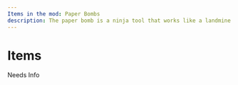 ```yaml
---
Items in the mod: Paper Bombs
description: The paper bomb is a ninja tool that works like a landmine. It can be placed down on almost any type of surface, but can be broken by flowing water. Upon placing it down, it will start to blend in with the surface of the block it is placed on after a few seconds, making it easy for unsuspecting mobs and players to accidently walk on top of it, causing it to explode. Paper bombs can also manually be set off by right clicking them, causing them to light up with some fire sprites, and explode after a few seconds.
---
```


# Items

Needs Info
